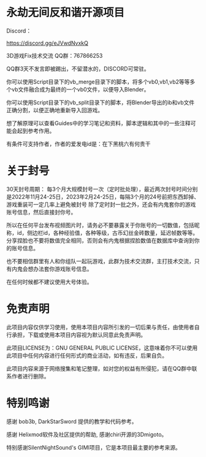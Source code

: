 # 永劫无间反和谐开源项目

Discord：

https://discord.gg/eJVwdNvxkQ

3D游戏Fix技术交流 QQ群：767866253   

QQ群3天不发言即被踢出，不留潜水的，DISCORD可常驻。

你可以使用Script目录下的vb_merge目录下的脚本，将多个vb0,vb1,vb2等等多个vb文件融合成为最终的一个vb0文件，以便导入Blender。

你可以使用Script目录下的vb_split目录下的脚本，将Blender导出的ib和vb文件正确分割，以便正确地重新导入回游戏。

想了解原理可以查看Guides中的学习笔记和资料，脚本逻辑和其中的一些注释可能会起到参考作用。

有条件可支持作者，作者的爱发电id是：在下黑桃六有何贵干

# 关于封号
30天封号周期：
每3个月大规模封号一次（定时批处理），最近两次封号时间分别是2022年11月24-25日，2023年2月24-25日，每隔3个月的24号前把东西卸掉、游戏重装可一定几率上避免被封号
除了定时封一批之外，还会有内鬼套你的游戏账号信息，然后直接封你号。

所以在任何平台发布视频图片时，请务必不要暴露关于你账号的一切数值，包括昵称，id，侧边栏id，各种经验值，各种等级，古币幻丝金砖数量，延迟帧数等等。
分享捏脸也不要将数值完全相同，否则会有内鬼根据捏脸数值在数据库中查询到你的账号信息。

也不要相信群里有人和你组队一起玩游戏，此群为技术交流群，主打技术交流，只有内鬼会想办法套你游戏账号信息。

在任何时候都不建议使用大号体验。

# 免责声明
此项目内容仅供学习使用，使用本项目内容所引发的一切后果与责任，由使用者自行承担，下载或使用本项目内容视为默认同意此免责声明。

此项目LICENSE为：GNU GENERAL PUBLIC LICENSE，这意味着你不可以使用此项目中任何内容进行任何形式的商业活动，如有违反，后果自负。

此项目内容来源于网络搜集和笔记整理，如对您的权益有所侵犯，请在QQ群中联系作者进行删除。

# 特别鸣谢
感谢 bob3b, DarkStarSword 提供的教学和代码参考。

感谢 Helixmod软件及社区提供的帮助, 感谢chiri开源的3Dmigoto。

特别感谢SilentNightSound's GIMI项目，它是本项目最主要的参考来源。
